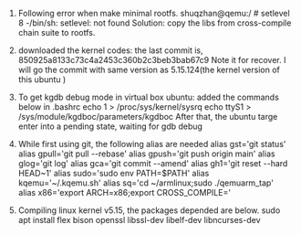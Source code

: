 1. Following error when make minimal rootfs.
shuqzhan@qemu:/ # setlevel 8
-/bin/sh: setlevel: not found
Solution: copy the libs from cross-compile chain suite to rootfs.

2. downloaded the kernel codes: the last commit is, 850925a8133c73c4a2453c360b2c3beb3bab67c9
Note it for recover. I will go the commit with same version as 5.15.124(the kernel version of this ubuntu )

3. To get kgdb debug mode in virtual box ubuntu:
 added the commands below in .bashrc
 echo 1 > /proc/sys/kernel/sysrq
echo ttyS1 > /sys/module/kgdboc/parameters/kgdboc
After that, the ubuntu targe enter into a pending state, waiting for gdb debug

4. While first using git, the following alias are needed
alias gst='git status'
alias gpull='git pull --rebase'
alias gpush='git push origin main'
alias glog='git log'
alias gca='git commit --amend'
alias gh1='git reset --hard HEAD~1'
alias sudo='sudo env PATH=$PATH'
alias kqemu='~/.kqemu.sh'
alias sq='cd ~/armlinux;sudo ./qemuarm_tap'
alias x86='export ARCH=x86;export CROSS_COMPILE='

5. Compiling linux kernel v5.15, the packages depended are below.
sudo apt install flex bison openssl libssl-dev libelf-dev libncurses-dev 




